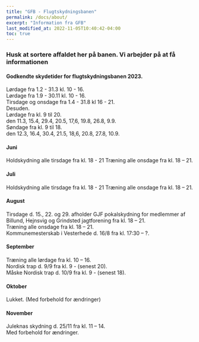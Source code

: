 ```yaml
---
title: "GFB - Flugtskydningsbanen"
permalink: /docs/about/
excerpt: "Information fra GFB"
last_modified_at: 2022-11-05T10:40:42-04:00
toc: true
---
```

### Husk at sortere affaldet her på banen. Vi arbejder på at få informationen

#### Godkendte skydetider for flugtskydningsbanen 2023. 
Lørdage fra 1.2 - 31.3 kl. 10 - 16.  
Lørdage fra 1.9 - 30.11 kl. 10 - 16.  
Tirsdage og onsdage fra 1.4 - 31.8 kl 16 - 21.  
Desuden.  
Lørdage fra kl. 9 til 20.  
den 11.3, 15.4, 29.4, 20.5, 17,6, 19.8, 26.8, 9.9.  
Søndage fra kl. 9 til 18.  
den 12.3, 16.4, 30.4, 21.5, 18,6, 20.8, 27.8, 10.9.  
#### Juni
Holdskydning alle tirsdage fra kl. 18 - 21
Træning alle onsdage fra kl. 18 – 21.
#### Juli
Holdskydning alle tirsdage fra kl. 18 - 21
Træning alle onsdage fra kl. 18 – 21.
#### August
Tirsdage d. 15., 22. og 29. afholder GJF pokalskydning for medlemmer af Billund, Hejnsvig og Grindsted jagtforening fra kl. 18 – 21.   
Træning alle onsdage fra kl. 18 – 21.   
Kommunemesterskab i Vesterhede d. 16/8 fra kl. 17:30 – ?.
#### September
Træning alle lørdage fra kl. 10 – 16.   
Nordisk trap d. 9/9 fra kl. 9 - (senest 20).   
Måske Nordisk trap d. 10/9 fra kl. 9 - (senest 18).   
#### Oktober
Lukket. (Med forbehold for ændringer)
#### November
Juleknas skydning d. 25/11 fra kl. 11 – 14.   
Med forbehold for ændringer. 
